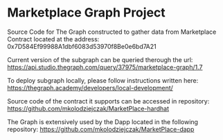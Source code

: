 # Marketplace Graph Project

Source Code for The Graph constructed to gather data from Marketplace Contract located at the address:
0x7D584Ef99988A1dbf6083d53970f8Be0e6bd7A21

Current version of the subgraph can be queried therough the url:
https://api.studio.thegraph.com/query/37975/marketplace-graph/1.7

To deploy subgraph locally, please follow instructions written here:
https://thegraph.academy/developers/local-development/

Source code of the contract it supports can be accessed in repository:
https://github.com/mkolodziejczak/MarketPlace-hardhat

The Graph is extensively used by the Dapp located in the following repository:
https://github.com/mkolodziejczak/MarketPlace-dapp
